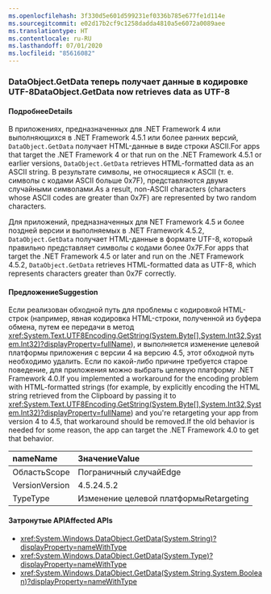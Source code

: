 ```yaml
---
ms.openlocfilehash: 3f330d5e601d599231ef0336b785e677fe1d114e
ms.sourcegitcommit: e02d17b2cf9c1258dadda4810a5e6072a0089aee
ms.translationtype: HT
ms.contentlocale: ru-RU
ms.lasthandoff: 07/01/2020
ms.locfileid: "85616082"
---
```

### <a name="dataobjectgetdata-now-retrieves-data-as-utf-8"></a><span data-ttu-id="f401a-101">DataObject.GetData теперь получает данные в кодировке UTF-8</span><span class="sxs-lookup"><span data-stu-id="f401a-101">DataObject.GetData now retrieves data as UTF-8</span></span>

#### <a name="details"></a><span data-ttu-id="f401a-102">Подробнее</span><span class="sxs-lookup"><span data-stu-id="f401a-102">Details</span></span>

<span data-ttu-id="f401a-103">В приложениях, предназначенных для .NET Framework 4 или выполняющихся в .NET Framework 4.5.1 или более ранних версий, `DataObject.GetData` получает HTML-данные в виде строки ASCII.</span><span class="sxs-lookup"><span data-stu-id="f401a-103">For apps that target the .NET Framework 4 or that run on the .NET Framework 4.5.1 or earlier versions, `DataObject.GetData` retrieves HTML-formatted data as an ASCII string.</span></span> <span data-ttu-id="f401a-104">В результате символы, не относящиеся к ASCII (т. е. символы с кодами ASCII больше 0x7F), представляются двумя случайными символами.</span><span class="sxs-lookup"><span data-stu-id="f401a-104">As a result, non-ASCII characters (characters whose ASCII codes are greater than 0x7F) are represented by two random characters.</span></span><p/><span data-ttu-id="f401a-105">Для приложений, предназначенных для NET Framework 4.5 и более поздней версии и выполняемых в .NET Framework 4.5.2, `DataObject.GetData` получает HTML-данные в формате UTF-8, который правильно представляет символы с кодами более 0x7F.</span><span class="sxs-lookup"><span data-stu-id="f401a-105">For apps that target the .NET Framework 4.5 or later and run on the .NET Framework 4.5.2, `DataObject.GetData` retrieves HTML-formatted data as UTF-8, which represents characters greater than 0x7F correctly.</span></span>

#### <a name="suggestion"></a><span data-ttu-id="f401a-106">Предложение</span><span class="sxs-lookup"><span data-stu-id="f401a-106">Suggestion</span></span>

<span data-ttu-id="f401a-107">Если реализован обходной путь для проблемы с кодировкой HTML-строк (например, явная кодировка HTML-строки, полученной из буфера обмена, путем ее передачи в метод <xref:System.Text.UTF8Encoding.GetString(System.Byte[],System.Int32,System.Int32)?displayProperty=fullName>), и выполняется изменение целевой платформы приложения с версии 4 на версию 4.5, этот обходной путь необходимо удалить. Если по какой-либо причине требуется старое поведение, для приложения можно выбрать целевую платформу .NET Framework 4.0.</span><span class="sxs-lookup"><span data-stu-id="f401a-107">If you implemented a workaround for the encoding problem with HTML-formatted strings (for example, by explicitly encoding the HTML string retrieved from the Clipboard by passing it to <xref:System.Text.UTF8Encoding.GetString(System.Byte[],System.Int32,System.Int32)?displayProperty=fullName>) and you're retargeting your app from version 4 to 4.5, that workaround should be removed.If the old behavior is needed for some reason, the app can target the .NET Framework 4.0 to get that behavior.</span></span>

| <span data-ttu-id="f401a-108">name</span><span class="sxs-lookup"><span data-stu-id="f401a-108">Name</span></span>    | <span data-ttu-id="f401a-109">Значение</span><span class="sxs-lookup"><span data-stu-id="f401a-109">Value</span></span>       |
|:--------|:------------|
| <span data-ttu-id="f401a-110">Область</span><span class="sxs-lookup"><span data-stu-id="f401a-110">Scope</span></span>   | <span data-ttu-id="f401a-111">Пограничный случай</span><span class="sxs-lookup"><span data-stu-id="f401a-111">Edge</span></span>        |
| <span data-ttu-id="f401a-112">Version</span><span class="sxs-lookup"><span data-stu-id="f401a-112">Version</span></span> | <span data-ttu-id="f401a-113">4.5.2</span><span class="sxs-lookup"><span data-stu-id="f401a-113">4.5.2</span></span>       |
| <span data-ttu-id="f401a-114">Type</span><span class="sxs-lookup"><span data-stu-id="f401a-114">Type</span></span>    | <span data-ttu-id="f401a-115">Изменение целевой платформы</span><span class="sxs-lookup"><span data-stu-id="f401a-115">Retargeting</span></span> |

#### <a name="affected-apis"></a><span data-ttu-id="f401a-116">Затронутые API</span><span class="sxs-lookup"><span data-stu-id="f401a-116">Affected APIs</span></span>

- <xref:System.Windows.DataObject.GetData(System.String)?displayProperty=nameWithType>
- <xref:System.Windows.DataObject.GetData(System.Type)?displayProperty=nameWithType>
- <xref:System.Windows.DataObject.GetData(System.String,System.Boolean)?displayProperty=nameWithType>
